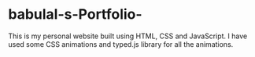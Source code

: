# babulal-s-Portfolio-

This is my personal website built using HTML, CSS and JavaScript. I have used some CSS animations and typed.js library for all the animations.
